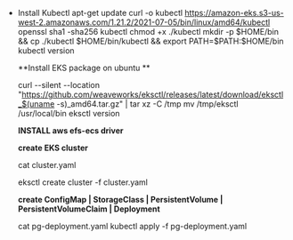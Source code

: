  

- Install Kubectl
  apt-get update
  curl -o kubectl https://amazon-eks.s3-us-west-2.amazonaws.com/1.21.2/2021-07-05/bin/linux/amd64/kubectl
  openssl sha1 -sha256 kubectl
  chmod +x ./kubectl
  mkdir -p $HOME/bin && cp ./kubectl $HOME/bin/kubectl && export PATH=$PATH:$HOME/bin
  kubectl version
  
  **Install EKS package on ubuntu **
  
  curl --silent --location "https://github.com/weaveworks/eksctl/releases/latest/download/eksctl_$(uname -s)_amd64.tar.gz" | tar xz -C /tmp
  mv /tmp/eksctl /usr/local/bin
  eksctl version
  
  **INSTALL aws efs-ecs driver**
  
  **create EKS cluster**

     cat cluster.yaml

     eksctl create cluster -f cluster.yaml


  **create ConfigMap | StorageClass | PersistentVolume | PersistentVolumeClaim | Deployment**
  
     cat pg-deployment.yaml
     kubectl apply -f pg-deployment.yaml
     

